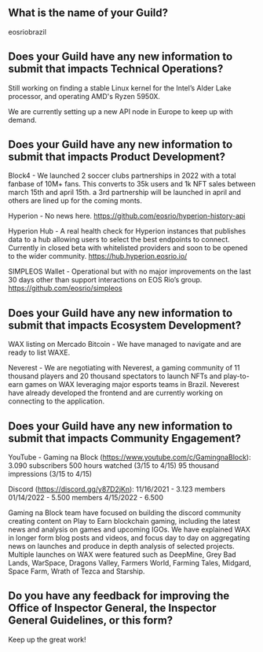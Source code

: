 ## What is the name of your Guild?

eosriobrazil

## Does your Guild have any new information to submit that impacts Technical Operations?


Still working on finding a stable Linux kernel for the Intel’s Alder Lake processor, and operating AMD's Ryzen 5950X. 

We are currently setting up a new API node in Europe to keep up with demand. 

## Does your Guild have any new information to submit that impacts Product Development?

Block4 - We launched 2 soccer clubs partnerships in 2022 with a total fanbase of 10M+ fans. This converts to 35k users and 1k NFT sales between march 15th and april 15th. a 3rd partnership will be launched in april and others are lined up for the coming monts.  

Hyperion - No news here. https://github.com/eosrio/hyperion-history-api

Hyperion Hub - A real health check for Hyperion instances that publishes data to a hub allowing users to select the best endpoints to connect. Currently in closed beta with whitelisted providers and soon to be opened to the wider community. https://hub.hyperion.eosrio.io/

SIMPLEOS Wallet - Operational but with no major improvements on the last 30 days other than support interactions on EOS Rio’s group. https://github.com/eosrio/simpleos


## Does your Guild have any new information to submit that impacts Ecosystem Development?



WAX listing on Mercado Bitcoin - We have managed to navigate and are ready to list WAXE.

Neverest - We are negotiating with Neverest, a gaming community of 11 thousand players and 20 thousand spectators to launch NFTs and play-to-earn games on WAX leveraging major esports teams in Brazil. Neverest have already developed the frontend and are currently working on connecting to the application. 


## Does your Guild have any new information to submit that impacts Community Engagement?

YouTube - Gaming na Block (https://www.youtube.com/c/GamingnaBlock):
3.090 subscribers
500 hours watched (3/15 to 4/15)
95 thousand impressions (3/15 to 4/15)


Discord (https://discord.gg/y87D2jKn):
11/16/2021 - 3.123 members
01/14/2022 - 5.500 members
4/15/2022 - 6.500

Gaming na Block team have focused on building the discord community creating content on Play to Earn blockchain gaming, including the latest news and analysis on games and upcoming IGOs. We have explained WAX in longer form blog posts and videos, and focus day to day on aggregating news on launches and produce in depth analysis of selected projects. Multiple launches on WAX were featured such as DeepMine, Grey Bad Lands, WarSpace, Dragons Valley, Farmers World, Farming Tales, Midgard, Space Farm, Wrath of Tezca and Starship. 


## Do you have any feedback for improving the Office of Inspector General, the Inspector General Guidelines, or this form?

Keep up the great work!
